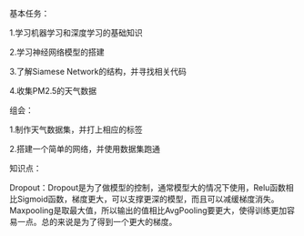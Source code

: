 基本任务：

1.学习机器学习和深度学习的基础知识

2.学习神经网络模型的搭建

3.了解Siamese Network的结构，并寻找相关代码

4.收集PM2.5的天气数据

组会：

1.制作天气数据集，并打上相应的标签

2.搭建一个简单的网络，并使用数据集跑通

知识点：

Dropout：Dropout是为了做模型的控制，通常模型大的情况下使用，Relu函数相比Sigmoid函数，梯度更大，可以支撑更深的模型，而且可以减缓梯度消失。Maxpooling是取最大值，所以输出的值相比AvgPooling要更大，使得训练更加容易一点。总的来说是为了得到一个更大的梯度。

